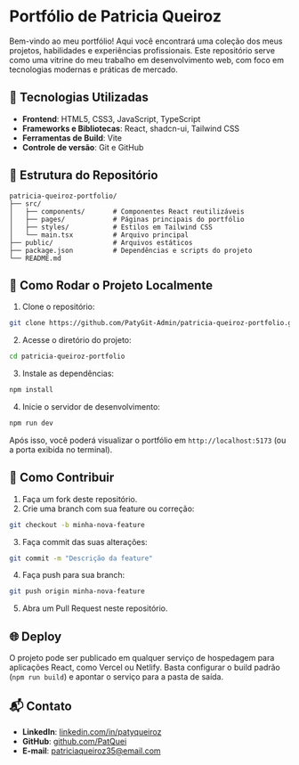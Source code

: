 
# Portfólio de Patricia Queiroz

Bem-vindo ao meu portfólio! Aqui você encontrará uma coleção dos meus projetos, habilidades e experiências profissionais. Este repositório serve como uma vitrine do meu trabalho em desenvolvimento web, com foco em tecnologias modernas e práticas de mercado.

## 🚀 Tecnologias Utilizadas

* **Frontend**: HTML5, CSS3, JavaScript, TypeScript
* **Frameworks e Bibliotecas**: React, shadcn-ui, Tailwind CSS
* **Ferramentas de Build**: Vite
* **Controle de versão**: Git e GitHub

## 📂 Estrutura do Repositório

```
patricia-queiroz-portfolio/
├── src/
│   ├── components/       # Componentes React reutilizáveis
│   ├── pages/            # Páginas principais do portfólio
│   ├── styles/           # Estilos em Tailwind CSS
│   └── main.tsx          # Arquivo principal
├── public/               # Arquivos estáticos
├── package.json          # Dependências e scripts do projeto
└── README.md
```

## 🌱 Como Rodar o Projeto Localmente

1. Clone o repositório:

```bash
git clone https://github.com/PatyGit-Admin/patricia-queiroz-portfolio.git
```

2. Acesse o diretório do projeto:

```bash
cd patricia-queiroz-portfolio
```

3. Instale as dependências:

```bash
npm install
```

4. Inicie o servidor de desenvolvimento:

```bash
npm run dev
```

Após isso, você poderá visualizar o portfólio em `http://localhost:5173` (ou a porta exibida no terminal).

## 📌 Como Contribuir

1. Faça um fork deste repositório.
2. Crie uma branch com sua feature ou correção:

```bash
git checkout -b minha-nova-feature
```

3. Faça commit das suas alterações:

```bash
git commit -m "Descrição da feature"
```

4. Faça push para sua branch:

```bash
git push origin minha-nova-feature
```

5. Abra um Pull Request neste repositório.

## 🌐 Deploy

O projeto pode ser publicado em qualquer serviço de hospedagem para aplicações React, como Vercel ou Netlify. Basta configurar o build padrão (`npm run build`) e apontar o serviço para a pasta de saída.

## 📬 Contato

* **LinkedIn**: [linkedin.com/in/patyqueiroz](https://www.linkedin.com/in/patyqueiroz/)
* **GitHub**: [github.com/PatQuei](https://github.com/PatQuei)
* **E-mail**: [patriciaqueiroz35@email.com](mailto:patriciaqueiroz35@email.com)


